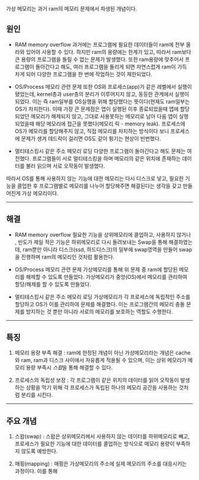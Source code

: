 
가상 메모리는 과거 ram의 메모리 문제에서 파생된 개념이다.

## 원인

- RAM memory overflow
과거에는 프로그램에 필요한 데이터들이 ram에 전부 올라와 있어야 사용할 수 있다. 하지만 ram의 용량에는 한계가 있고, 따라서 ram보다 큰 용량의 프로그램을 돌릴 수 없는 문제가 발생했다. 또한 ram용량에 맞추어서 프로그램이 돌아간다고 해도, 여러 프로그램을 돌리게 되면 자연스럽게 ram이 가득 차게 되어 다양한 프로그램을 한 번에 작업하는 것이 제한되었다. 

- OS/Process 메모리 관련 문제
또한 OS와 프로세스(app)가 같은 레벨에서 실행이 됐었는데, kernel층과 user층의 분리가 이루어지지 않고, 동등한 관계에서 실행이 되었다. 이는 즉 ram일부를 OS실행을 위해 할당했다는 뜻이다(현재도 ram일부는 OS가 차지한다). 이때 가장 큰 문제점은 앱이 실행된 이후 종료되었을때 앱에 할당되었던 메모리가 해제되지 않고, 그대로 사용못하는 메모리로 남아 다음 앱이 실행되었을때 해당 메모리에 접근을 못했다(메모리 릭 - memory leak). 프로세스에 OS가 메모리를 할당해주지 않고, 직접 메모리를 차지하는 방식이다 보니 프로세스에 문제가 생겨 데드락이 걸리면 OS도 같이 튕기는 현상이 빈번했다. 

- 멀티테스킹시 같은 주소 메모리 로딩
다양한 프로그램이 돌아간다고 해도 문제는 여전했다. 프로그램들이 서로 멀티테스킹을 하며 메모리의 같은 위치에 존재하는 데이터를 불러 읽으며 서로 오작동이 발생했다.

따라서 OS를 통해 사용하지 않는 기능에 대한 메모리는 다시 디스크로 넣고, 필요한 기능을 콜업한 후 프로그램별로 메모리를 나누어 할당해주면 해결된다는 생각을 갖고 만들어진게 가상 메모리이다.

---
## 해결

- RAM memory overflow
필요한 기능을 상위메모리에 콜업하고, 사용하지 않거나 , 빈도가 제일 적은 기능은 하위메모리로 다시 돌려보내는 Swap을 통해 해결하였는데, ram뿐만 아니라 디스크(ssd, 하드디스크)의 일부에 swap영역을 만들어 swap을 진행하며 ram의 메모리인 것처럼 활용한다.

- OS/Process 메모리 관련 문제
가상메모리를 통해 위 문제 중 ram에 할당된 메모리를 해제할 수 있도록 만들었다. 가상메모리가 중앙(OS)에서 메모리를 관리하여 할당/해제를 할 수 있도록 만들었다.

- 멀티테스킹시 같은 주소 메모리 로딩
가상메모리가 각 프로세스에 독립적인 주소를 할당하고 OS가 이를 관리하여 문제를 해결했다. 이는 프로그램간의 메모리 충돌 문제를 방지하는 것 뿐만 아니라 서로의 메모리를 보호하는 역할도 수행한다.

---
## 특징

1. 메모리 용량 부족 해결 : ram에 한정된 개념이 아닌 가상메모리라는 개념은 cache와 ram, ram과 디스크 사이에서 자유롭게 적용될 수 있으며, 이는 상위 메모리가 메모리 용량 부족시 *스왑*을 통해 해결할 수 있다.

2. 프로세스의 독립성 보장 : 각 프로그램이 같은 위치의 데이터를 읽어 오작동이 발생하는 상황을 막기 위해 각 프로세스가 독립된 하나의 메모리 공간을 사용하는 것처럼 분리를 시킨다.

---

## 주요 개념

1. 스왑(swap) : 스왑은 상위메모리에서 사용하지 않는 데이터를 하위메모리로 빼고, 프로세스가 필요한 기능에 대한 데이터를 콜업하는 방식으로 메모리 용량이 부족하지 않도록 예방한다.

2. 매핑(mapping) : 매핑은 가상메모리의 주소에 실제 메모리의 주소를 대응시키는 과정이다. 이를 통해 
